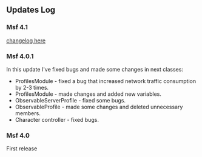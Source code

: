 ## Updates Log

### Msf 4.1

[changelog here](https://aevien.itch.io/mst/devlog/191850/mst-v41-released)

### Msf 4.0.1

​In this update I've fixed bugs and made some changes in next classes:

- ProfilesModule -  ​fixed a bug that increased network traffic consumption by 2-3 times.​
- ProfilesModule -  ​made changes and added new variables.​
- ObservableServerProfile - fixed some bugs.
- ObservableProfile - made some changes and deleted unnecessary members.
- Character controller - fixed bugs. ​​

### Msf 4.0

First release
